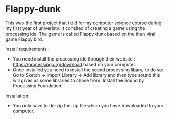 # Flappy-dunk

This was the first project that i did for my computer science course during my first year of univeristy. It consited of creating a game using the processing ide. The game is called Flappy dunk based on the then viral game Flappy bird. 

Install requirements : 
* You need install the processing ide through their website : https://processing.org/download based on your computer. 
* Once installed you need to install the sound processing libary, to do so: Go to Sketch -> Import Library -> Add library and then type sound this will gives us some libraries to chose from. Install the Sound by Processing Foundation. 

Installation: 
* You only have to de-zip the zip file which you have downloaded to your computer. 

